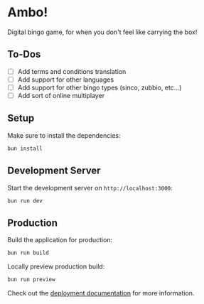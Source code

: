 # Ambo!

Digital bingo game, for when you don't feel like carrying the box!

## To-Dos

- [ ] Add terms and conditions translation
- [ ] Add support for other languages
- [ ] Add support for other bingo types (sinco, zubbio, etc...)
- [ ] Add sort of online multiplayer

## Setup

Make sure to install the dependencies:

```bash
bun install
```

## Development Server

Start the development server on `http://localhost:3000`:

```bash
bun run dev
```

## Production

Build the application for production:

```bash
bun run build
```

Locally preview production build:

```bash
bun run preview
```

Check out the [deployment documentation](https://nuxt.com/docs/getting-started/deployment) for more information.
